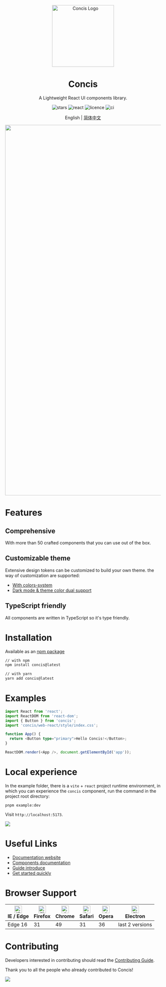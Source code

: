 <div align="center">
  <a href="http://concis.org.cn/#/" target="_blank">
    <img alt="Concis Logo" width="200" src="http://concis.org.cn/images/concis-logo.png"/>
  </a>
</div>
<div align="center">
  <h1>Concis</h1>
</div>

<div align="center">
 
A Lightweight React UI components library.

<img src="https://img.shields.io/github/stars/fengxinhhh/concis" alt="stars">
<img src="https://img.shields.io/badge/react-v18.2.0%2B-%23407fbc" alt="react">
<img src="https://img.shields.io/badge/license-MIT-blue.svg" alt="licence">
<img src="https://github.com/fengxinhhh/concis/workflows/CI/badge.svg" alt="ci">

</div>

<div align="center">

English | [简体中文](./README.zh-CN.md)

</div>

<div align="center">
  <img src="http://concis.org.cn/images/index-bg.jpg" width="1200" />
</div>

# Features

## Comprehensive

With more than 50 crafted components that you can use out of the box.

## Customizable theme

Extensive design tokens can be customized to build your own theme. the way of customization are supported:

- [With colors-system](http://concis.org.cn/#/guide/xcolor)
- [Dark mode & theme color dual support](http://concis.org.cn/#/guide/udark)

## TypeScript friendly

All components are written in TypeScript so it's type friendly.

# Installation

Available as an [npm package](https://www.npmjs.com/package/concis)

```bash
// with npm
npm install concis@latest

// with yarn
yarn add concis@latest
```

# Examples

```typescript
import React from 'react';
import ReactDOM from 'react-dom';
import { Button } from 'concis';
import 'concis/web-react/style/index.css';

function App() {
  return <Button type="primary">Hello Concis!</Button>;
}

ReactDOM.render(<App />, document.getElementById('app'));
```

# Local experience

In the example folder, there is a `vite` + `react` project runtime environment, in which you can experience the `concis` component, run the command in the project root directory:

```tsx pure
pnpm example:dev
```

Visit `http://localhost:5173`.

<img src="http://concis.org.cn/images/example-demo.jpg" />

# Useful Links

- [Documentation website](http://concis.org.cn/#/)
- [Components documentation](http://concis.org.cn/#/common/button)
- [Guide introduce](http://concis.org.cn/#/guide/introduce)
- [Get started quickly](http://concis.org.cn/#/guide/teuse)

# Browser Support

| [<img src="https://p1-arco.byteimg.com/tos-cn-i-uwbnlip3yd/08095282566ac4e0fd98f89aed934b65.png~tplv-uwbnlip3yd-png.png" alt="IE / Edge" width="24px" height="24px" />](http://godban.github.io/browsers-support-badges/)<br/>IE / Edge | [<img src="https://p1-arco.byteimg.com/tos-cn-i-uwbnlip3yd/40ad73571879dd8d9fd3fd524e0e45a4.png~tplv-uwbnlip3yd-png.png" alt="Firefox" width="24px" height="24px" />](http://godban.github.io/browsers-support-badges/)<br/>Firefox | [<img src="https://p1-arco.byteimg.com/tos-cn-i-uwbnlip3yd/4f59d35f6d6837b042c8badd95871b1d.png~tplv-uwbnlip3yd-png.png" alt="Chrome" width="24px" height="24px" />](http://godban.github.io/browsers-support-badges/)<br/>Chrome | [<img src="https://p1-arco.byteimg.com/tos-cn-i-uwbnlip3yd/eee2667f837a9c2ed531805850bf43ec.png~tplv-uwbnlip3yd-png.png" alt="Safari" width="24px" height="24px" />](http://godban.github.io/browsers-support-badges/)<br/>Safari | [<img src="https://p1-arco.byteimg.com/tos-cn-i-uwbnlip3yd/3240334d3967dd263c8f4cdd2d93c525.png~tplv-uwbnlip3yd-png.png" alt="Opera" width="24px" height="24px" />](http://godban.github.io/browsers-support-badges/)<br/>Opera | [<img src="https://p1-arco.byteimg.com/tos-cn-i-uwbnlip3yd/f2454685df95a1a557a61861c5bec256.png~tplv-uwbnlip3yd-png.png" alt="Electron" width="24px" height="24px" />](http://godban.github.io/browsers-support-badges/)<br/>Electron |
| --- | --- | --- | --- | --- | --- |
| Edge 16 | 31 | 49 | 31 | 36 | last 2 versions |

# Contributing

Developers interested in contributing should read the [Contributing Guide](http://concis.org.cn/#/guide/zcontribute).

Thank you to all the people who already contributed to Concis!

<a href="https://github.com/fengxinhhh/concis/graphs/contributors">
  <img src="https://contrib.rocks/image?repo=fengxinhhh/concis" />
</a>
